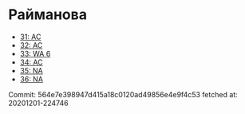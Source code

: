 # Райманова
- [31: AC](31.md)
- [32: AC](32.md)
- [33: WA 6](33.md)
- [34: AC](34.md)
- [35: NA](35.md)
- [36: NA](36.md)

Commit: 564e7e398947d415a18c0120ad49856e4e9f4c53
 fetched at: 20201201-224746
